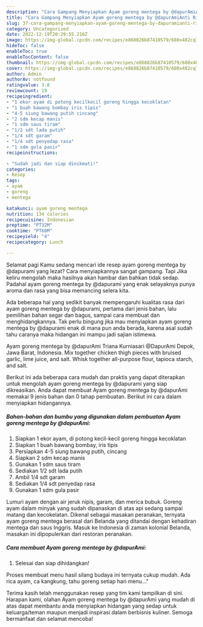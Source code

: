 ```yaml
---
description: "Cara Gampang Menyiapkan Ayam goreng mentega by @dapurAmiAnti Ribet"
title: "Cara Gampang Menyiapkan Ayam goreng mentega by @dapurAmiAnti Ribet"
slug: 37-cara-gampang-menyiapkan-ayam-goreng-mentega-by-dapuramianti-ribet
category: Uncategorized
date: 2022-12-19T20:29:55.216Z
image: https://img-global.cpcdn.com/recipes/e868826b87410579/680x482cq70/ayam-goreng-mentega-by-dapurami-foto-resep-utama.jpg
hideToc: false
enableToc: true
enableTocContent: false
thumbnail: https://img-global.cpcdn.com/recipes/e868826b87410579/680x482cq70/ayam-goreng-mentega-by-dapurami-foto-resep-utama.jpg
cover: https://img-global.cpcdn.com/recipes/e868826b87410579/680x482cq70/ayam-goreng-mentega-by-dapurami-foto-resep-utama.jpg
author: Admin
authorAv: notfound
ratingvalue: 3.8
reviewcount: 19
recipeingredient:
- "1 ekor ayam di potong kecilkecil goreng hingga kecoklatan"
- "1 buah bawang bombay iris tipis"
- "4-5 siung bawang putih cincang"
- "2 sdm kecap manis"
- "1 sdm saus tiram"
- "1/2 sdt lada putih"
- "1/4 sdt garam"
- "1/4 sdt penyedap rasa"
- "1 sdm gula pasir"
recipeinstructions:

- "Sudah jadi dan siap dinikmati!"
categories:
- Resep
tags:
- ayam
- goreng
- mentega

katakunci: ayam goreng mentega 
nutrition: 134 calories
recipecuisine: Indonesian
preptime: "PT32M"
cooktime: "PT60M"
recipeyield: "4"
recipecategory: Lunch

---
```



Selamat pagi Kamu sedang mencari ide resep ayam goreng mentega by @dapurami yang lezat? Cara menyiapkannya sangat gampang. Tapi Jika keliru mengolah maka hasilnya akan hambar dan bahkan tidak sedap. Padahal ayam goreng mentega by @dapurami yang enak selayaknya punya aroma dan rasa yang bisa memancing selera kita.


Ada beberapa hal yang sedikit banyak mempengaruhi kualitas rasa dari ayam goreng mentega by @dapurami, pertama dari jenis bahan, lalu pemilihan bahan segar dan bagus, sampai cara membuat dan menghidangkannya. Tak perlu bingung jika mau menyiapkan ayam goreng mentega by @dapurami enak di mana pun anda berada, karena asal sudah tahu caranya maka hidangan ini mampu jadi sajian istimewa.

Ayam goreng mentega by @dapurAmi Triana Kurniasari @DapurAmi Depok, Jawa Barat, Indonesia. Mix together chicken thigh pieces with bruised garlic, lime juice, and salt. Whisk together all-purpose flour, tapioca starch, and salt.


Berikut ini ada beberapa cara mudah dan praktis yang dapat diterapkan untuk mengolah ayam goreng mentega by @dapurami yang siap dikreasikan. Anda dapat membuat Ayam goreng mentega by @dapurAmi memakai 9 jenis bahan dan 0 tahap pembuatan. Berikut ini cara dalam menyiapkan hidangannya.

<!--inarticleads1-->

##### Bahan-bahan dan bumbu yang digunakan dalam pembuatan Ayam goreng mentega by @dapurAmi:

1. Siapkan 1 ekor ayam, di potong kecil-kecil goreng hingga kecoklatan
1. Siapkan 1 buah bawang bombay, iris tipis
1. Persiapkan 4-5 siung bawang putih, cincang
1. Siapkan 2 sdm kecap manis
1. Gunakan 1 sdm saus tiram
1. Sediakan 1/2 sdt lada putih
1. Ambil 1/4 sdt garam
1. Sediakan 1/4 sdt penyedap rasa
1. Gunakan 1 sdm gula pasir


Lumuri ayam dengan air jeruk nipis, garam, dan merica bubuk. Goreng ayam dalam minyak yang sudah dipanaskan di atas api sedang sampai matang dan kecokelatan. Dikenal sebagai masakan peranakan, ternyata ayam goreng mentega berasal dari Belanda yang ditandai dengan kehadiran mentega dan saus Inggris. Masuk ke Indonesia di zaman kolonial Belanda, masakan ini dipopulerkan dari restoran peranakan. 

<!--inarticleads2-->

##### Cara membuat Ayam goreng mentega by @dapurAmi:


1. Selesai dan siap dihidangkan!

Proses membuat menu hasil silang budaya ini ternyata cukup mudah. Ada rica ayam, ca kangkung, tahu goreng setiap hari menu…&#34; 

Terima kasih telah menggunakan resep yang tim kami tampilkan di sini. Harapan kami, olahan Ayam goreng mentega by @dapurAmi yang mudah di atas dapat membantu anda menyiapkan hidangan yang sedap untuk keluarga/teman maupun menjadi inspirasi dalam berbisnis kuliner. Semoga bermanfaat dan selamat mencoba!
